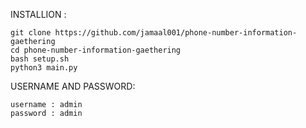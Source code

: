 

INSTALLION :<br>
```
git clone https://github.com/jamaal001/phone-number-information-gaethering
cd phone-number-information-gaethering
bash setup.sh
python3 main.py
```
USERNAME AND PASSWORD:
```
username : admin
password : admin
